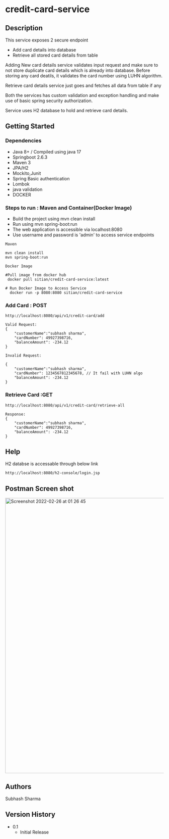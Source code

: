 credit-card-service
==
## Description

This service exposes 2 secure endpoint

* Add card details into database
* Retrieve all stored card details from table

Adding New card details service validates input request and make sure to not store duplicate card details which is already into database. Before storing any card deatils, it validates the card number using LUHN algorithm.

Retrieve card details service just goes and fetches all data from table if any 

Both the services has custom validation and exception handling and make use of basic spring security authorization. 

Service uses H2 database to hold and retrieve card details.


## Getting Started

### Dependencies

* Java 8+ / Compiled using java 17
* Springboot 2.6.3
* Maven 3
* JPA/H2
* Mockito,Junit
* Spring Basic authentication
* Lombok
* java validation
* DOCKER

### Steps to run : Maven and Container(Docker Image)

* Build the project using mvn clean install
* Run using mvn spring-boot:run
* The web application is accessible via localhost:8080
* Use username and password is 'admin' to access service endpoints

```
Maven

mvn clean install
mvn spring-boot:run
```


```
Docker Image

#Pull image from docker hub
 docker pull sitian/credit-card-service:latest

# Run Docker Image to Access Service
  docker run -p 8080:8080 sitian/credit-card-service

```

### Add Card : POST
```
http://localhost:8080/api/v1/credit-card/add

Valid Request:
{
    "customerName":"subhash sharma",
    "cardNumber": 49927398716,
    "balanceAmount": -234.12
}

Invalid Request:

{
    "customerName":"subhash sharma",
    "cardNumber": 1234567812345678, // It fail with LUHN algo
    "balanceAmount": -234.12
}
```


### Retrieve Card :GET 
```
http://localhost:8080/api/v1/credit-card/retrieve-all

Response:
{
    "customerName":"subhash sharma",
    "cardNumber": 49927398716,
    "balanceAmount": -234.12
}
```

## Help

H2 databse is accessable through below link
```
http://localhost:8080/h2-console/login.jsp
```

## Postman Screen shot
[
<img width="872" alt="Screenshot 2022-02-26 at 01 26 45" src="https://user-images.githubusercontent.com/10661364/155823565-2c3991c3-4a2a-4fb7-a048-56f084c3a0f5.png">
](url)



## Authors

Subhash Sharma


## Version History

* 0.1
    * Initial Release
